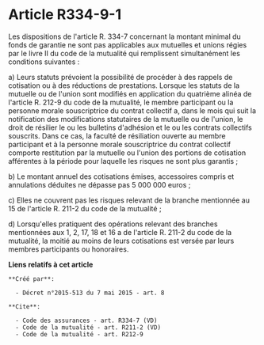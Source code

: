 # Article R334-9-1

Les dispositions de l'article R. 334-7 concernant la montant minimal du fonds de garantie ne sont pas applicables aux
mutuelles et unions régies par le livre II du code de la mutualité qui remplissent simultanément les conditions suivantes : 

a) Leurs statuts prévoient la possibilité de procéder à des rappels de cotisation ou à des réductions de prestations. Lorsque
les statuts de la mutuelle ou de l'union sont modifiés en application du quatrième alinéa de l'article R. 212-9 du code de la
mutualité, le membre participant ou la personne morale souscriptrice du contrat collectif a, dans le mois qui suit la
notification des modifications statutaires de la mutuelle ou de l'union, le droit de résilier le ou les bulletins d'adhésion
et le ou les contrats collectifs souscrits. Dans ce cas, la faculté de résiliation ouverte au membre participant et à la
personne morale souscriptrice du contrat collectif comporte restitution par la mutuelle ou l'union des portions de cotisation
afférentes à la période pour laquelle les risques ne sont plus garantis ; 

b) Le montant annuel des cotisations émises, accessoires compris et annulations déduites ne dépasse pas 5 000 000 euros ; 

c) Elles ne couvrent pas les risques relevant de la branche mentionnée au 15 de l'article R. 211-2 du code de la mutualité ; 

d) Lorsqu'elles pratiquent des opérations relevant des branches mentionnées aux 1, 2, 17, 18 et 16 a de l'article R. 211-2 du
code de la mutualité, la moitié au moins de leurs cotisations est versée par leurs membres participants ou honoraires.

**Liens relatifs à cet article**

	**Créé par**:

	  - Décret n°2015-513 du 7 mai 2015 - art. 8

	**Cite**:

	  - Code des assurances - art. R334-7 (VD)
	  - Code de la mutualité - art. R211-2 (VD)
	  - Code de la mutualité - art. R212-9
